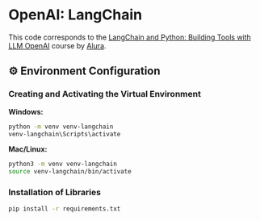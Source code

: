 # OpenAI: LangChain

This code corresponds to the [LangChain and Python: Building Tools with LLM OpenAI](https://www.alura.com.br/curso-online-langchain-python-ferramentas-llm-openai) course by [Alura](https://www.alura.com.br).

## ⚙️ Environment Configuration

### Creating and Activating the Virtual Environment

**Windows:**
```bash
python -m venv venv-langchain
venv-langchain\Scripts\activate
```

**Mac/Linux:**
```bash
python3 -m venv venv-langchain
source venv-langchain/bin/activate
```

### Installation of Libraries

```bash
pip install -r requirements.txt
```
